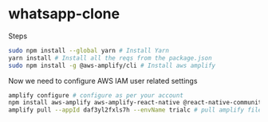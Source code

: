 # whatsapp-clone

Steps 

```bash
sudo npm install --global yarn # Install Yarn
yarn install # Install all the reqs from the package.json
sudo npm install -g @aws-amplify/cli # Install aws amplify
```

Now we need to configure AWS IAM user related settings

```bash 
amplify configure # configure as per your account
npm install aws-amplify aws-amplify-react-native @react-native-community/netinfo @react-native-async-storage/async-storage # install other dependencies
amplify pull --appId daf3yl2fxls7h --envName trialc # pull amplify files from project
```
